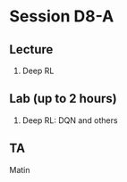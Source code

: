 # Session D8-A

## Lecture
1. Deep RL

## Lab (up to 2 hours)
1. Deep RL: DQN and others

## TA
Matin
